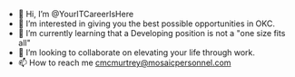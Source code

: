 - 👋 Hi, I’m @YourITCareerIsHere
- 👀 I’m interested in giving you the best possible opportunities in OKC.
- 🌱 I’m currently learning that a Developing position is not a "one size fits all"
- 💞️ I’m looking to collaborate on elevating your life through work.
- 📫 How to reach me cmcmurtrey@mosaicpersonnel.com

<!---
YourITCareerIsHere/YourITCareerIsHere is a ✨ special ✨ repository because its `README.md` (this file) appears on your GitHub profile.
You can click the Preview link to take a look at your changes.
--->
